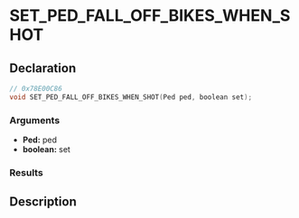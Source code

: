 # SET_PED_FALL_OFF_BIKES_WHEN_SHOT

## Declaration
```cpp
// 0x78E00C86
void SET_PED_FALL_OFF_BIKES_WHEN_SHOT(Ped ped, boolean set);
```

### Arguments
- **Ped:** ped
- **boolean:** set

### Results

## Description
